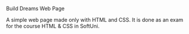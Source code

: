 Build Dreams Web Page

A simple web page made only with HTML and CSS. It is done as an exam for the course HTML & CSS in SoftUni.
